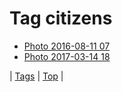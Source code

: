 <!--
title: Tag citizens
date: 2020-06-28T15:26:58.746Z
tags:
-->
# Tag citizens

 * [Photo 2016-08-11 07](148779120664.md)
 * [Photo 2017-03-14 18](158401846356.md)

| [Tags](tags.md) | [Top](index.md) |
